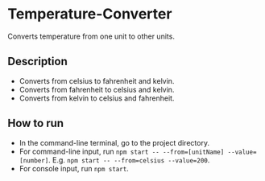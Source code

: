 # Temperature-Converter
Converts temperature from one unit to other units.

## Description
- Converts from celsius to fahrenheit and kelvin.
- Converts from fahrenheit to celsius and kelvin.
- Converts from kelvin to celsius and fahrenheit.

## How to run
- In the command-line terminal, go to the project directory.
- For command-line input, run `npm start -- --from=[unitName] --value=[number]`.
    E.g. `npm start -- --from=celsius --value=200`.
- For console input, run `npm start`.
